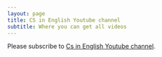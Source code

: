 ```yaml
---
layout: page
title: CS in English Youtube channel
subtitle: Where you can get all videos
---
```


Please subscribe to [Cs in English Youtube channel](https://www.youtube.com/channel/UCyCSSAU2C8m7Zo_QZnbbiSw).
